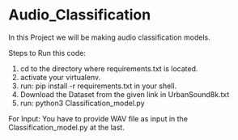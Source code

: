 # Audio_Classification
In this Project we will be making audio classification models.

Steps to Run this code:
1. cd to the directory where requirements.txt is located.
2. activate your virtualenv.
3. run: pip install -r requirements.txt in your shell.
4. Download the Dataset from the given link in UrbanSound8k.txt
5. run: python3 Classification_model.py

For Input:
You have to provide WAV file as input in the Classification_model.py at the last.
